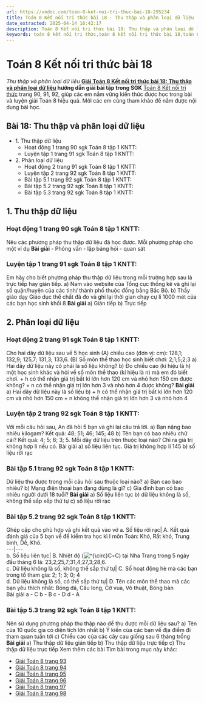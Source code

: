 ```yaml
---
url: https://vndoc.com/toan-8-ket-noi-tri-thuc-bai-18-295234
title: Toán 8 Kết nối tri thức bài 18 - Thu thập và phân loại dữ liệu - VnDoc.com
date_extracted: 2025-04-14 16:42:17
description: Toán 8 Kết nối tri thức bài 18: Thu thập và phân loại dữ liệu  được VnDoc biên soạn lời giải nhằm giúp các em nắm được nội dung bài Hình thoi và hình vuông, Toán 8 sách Kết nối tri thức. Mời các em tham khảo lời giải
keywords: toán 8 kết nối tri thức,toán 8 kết nối tri thức bài 18,toán 8 kết nối tri thức bài Thu thập và phân loại dữ liệu,toán lớp 8 kết nối tri thức,giải toán 8 kết nối tri thức,giải sgk toán 8 kết nối tri thức,sgk toán 8 kết nối tri thức với cuộc sống,sách giáo khoa toán 8 kết nối tri thức,toán 8 kết nối tri thức với cuộc sống,toán 8 Thu thập và phân loại dữ liệu,bài 18 thu thập và phân loại dữ liệu,toán lớp 8 bài 18 thu thập và phân loại dữ liệu
---
```


# Toán 8 Kết nối tri thức bài 18
 _Thu thập và phân loại dữ liệu_
**[Giải Toán 8 Kết nối tri thức bài 18: Thu thập và phân loại dữ liệu](<https://vndoc.com/toan-8-ket-noi-tri-thuc-bai-18-295234>) hướng dẫn giải bài tập trong SGK** [Toán 8 Kết nối tri thức](<https://vndoc.com/toan-8-ket-noi-tri-thuc>) trang 90, 91, 92, giúp các em nắm vững kiến thức được học trong bài và luyện giải Toán 8 hiệu quả. Mời các em cùng tham khảo để nắm được nội dung bài học.
## Bài 18: Thu thập và phân loại dữ liệu
  * 1\. Thu thập dữ liệu
    * Hoạt động 1 trang 90 sgk Toán 8 tập 1 KNTT: 
    * Luyện tập 1 trang 91 sgk Toán 8 tập 1 KNTT: 
  * 2\. Phân loại dữ liệu
    * Hoạt động 2 trang 91 sgk Toán 8 tập 1 KNTT: 
    * Luyện tập 2 trang 92 sgk Toán 8 tập 1 KNTT: 
    * Bài tập 5.1 trang 92 sgk Toán 8 tập 1 KNTT: 
    * Bài tập 5.2 trang 92 sgk Toán 8 tập 1 KNTT: 
    * Bài tập 5.3 trang 92 sgk Toán 8 tập 1 KNTT: 

## 1\. Thu thập dữ liệu
### **Hoạt động 1 trang 90 sgk Toán 8 tập 1 KNTT:**
Nêu các phương pháp thu thập dữ liệu đã học được. Mỗi phương pháp cho một ví dụ
**Bài giải**
\- Phỏng vấn
\- lập bảng hỏi
\- quan sát
### **Luyện tập 1 trang 91 sgk Toán 8 tập 1 KNTT:**
Em hãy cho biết phương pháp thu thập dữ liệu trong mỗi trường hợp sau là trực tiếp hay gián tiếp.
a\) Nam vào website của Tổng cục thống kê và ghi lại số quận/huyện của các tỉnh/ thành phố thuộc đồng bằng Bắc Bộ.
b\) Thầy giáo dạy Giáo dục thể chất đã đo và ghi lại thời gian chạy cự li 1000 mét của các bạn học sinh khối 8
**Bài giải**
a\) Gián tiếp
b\) Trực tiếp
## 2\. Phân loại dữ liệu
### **Hoạt động 2 trang 91 sgk Toán 8 tập 1 KNTT:**
Cho hai dãy dữ liệu sau về 5 học sinh
\(A\) chiều cao \(đơn vị: cm\): 128,1; 132,9; 125,7; 131,3; 133,6.
\(B\) Số môn thể thao học sinh biết chơi: 2;1;5;2;3
a\) Hai dãy dữ liệu này có phải là số liệu không?
b\) Đo chiều cao \(kí hiệu là h\) một học sinh khác và hỏi về số môn thể thao \(kí hiệu là n\) mà em đó biết chơi.
\+ h có thể nhận giá trị bất kì lớn hơn 120 cm và nhỏ hơn 150 cm được không?
\+ n có thể nhận giá trị lớn hơn 3 và nhỏ hơn 4 được không?
**Bài giải**
a\) Hai dãy dữ liệu này là số liệu
b\) + h có thể nhận giá trị bất kì lớn hơn 120 cm và nhỏ hơn 150 cm
\+ n không thể nhận giá trị lớn hơn 3 và nhỏ hơn 4
### **Luyện tập 2 trang 92 sgk Toán 8 tập 1 KNTT:**
Với mỗi câu hỏi sau, An đã hỏi 5 bạn và ghi lại câu trả lời.
a\) Bạn nặng bao nhiêu kilogam? Kết quả: 48; 51; 46; 145; 48
b\) Tên bạn có bao nhiêu chữ cái? Kết quả: 4; 5; 6; 3; 5.
Mỗi dãy dữ liệu trên thuộc loại nào? Chỉ ra giá trị không hợp lí nếu có.
Bài giải
a\) số liệu liên tục. Giá trị không hợp lí 145
b\) số liệu rời rạc
### **Bài tập 5.1 trang 92 sgk Toán 8 tập 1 KNTT:**
Dữ liệu thu được trong mỗi câu hỏi sau thuộc loại nào?
a\) Bạn cao bao nhiêu?
b\) Mạng điện thoại bạn đang dùng là gì?
c\) Gia đình bạn có bao nhiêu người dưới 18 tuổi?
**Bài giải**
a\) Số liệu liên tục
b\) dữ liệu không là số, không thể sắp xếp thứ tự
c\) số liệu rời rạc
### **Bài tập 5.2 trang 92 sgk Toán 8 tập 1 KNTT:**
Ghép cặp cho phù hợp và ghi kết quả vào vở
a. Số liệu rời rạc| A. Kết quả đánh giá của 5 bạn về đề kiểm tra học kì I môn Toán: Khó, Rất khó, Trung bình, Dễ, Khó.  
---|---  
b. Số liệu liên tục| B. Nhiệt độ \(![^{\\circ}C](https://i.vdoc.vn/data/image/blank.png)∘C\) tại Nha Trang trong 5 ngày đầu tháng 6 là: 23,2;25,7;31,4;27,3;28,6.  
c. Dữ liệu không là số, không thể sắp thứ tự| C. Số hoạt động hè mà các bạn trong tổ tham gia: 2; 1; 3; 0; 4  
d. Dữ liệu không là số, có thể sắp thứ tự| D. Tên các môn thể thao mà các bạn yêu thích nhất: Bóng đá, Cầu long, Cờ vua, Võ thuật, Bóng bàn  
Bài giải
a - C
b - B
c - D
d - A
### **Bài tập 5.3 trang 92 sgk Toán 8 tập 1 KNTT:**
Nên sử dụng phương pháp thu thập nào để thu được mỗi dữ liệu sau?
a\) Tên của 10 quốc gia có diện tích lớn nhất
b\) Ý kiến của các bạn về địa điểm đi tham quan tuần tới
c\) Chiều cao của các cây cau giống sau 6 tháng trồng
**Bài giải**
a\) Thu thập dữ liệu gián tiếp
b\) Thu thập dữ liệu trực tiếp
c\) Thu thập dữ liệu trực tiếp
Xem thêm các bài Tìm bài trong mục này khác:
  * [Giải Toán 8 trang 93 ](</giai-toan-8-trang-93-tap-1-ket-noi-tri-thuc-331607>)
  * [Giải Toán 8 trang 94 ](</giai-toan-8-trang-94-tap-1-ket-noi-tri-thuc-331608>)
  * [Giải Toán 8 trang 95 ](</giai-toan-8-trang-95-tap-1-ket-noi-tri-thuc-331609>)
  * [Giải Toán 8 trang 96 ](</giai-toan-8-trang-96-tap-1-ket-noi-tri-thuc-331610>)
  * [Giải Toán 8 trang 97 ](</giai-toan-8-trang-97-tap-1-ket-noi-tri-thuc-331611>)
  * [Giải Toán 8 trang 98 ](</giai-toan-8-trang-98-tap-1-ket-noi-tri-thuc-331612>)

